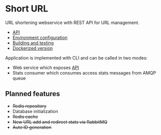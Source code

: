 Short URL
==

URL shortening webservice with REST API for URL management. 

- [API](doc/api.md)
- [Environment configuration](doc/conf.md)
- [Building and testing](doc/build.md)
- [Dockerized version](doc/docker.md)

Application is implemented with CLI and can be called in two modes:
- Web service which exposes [API](doc/api.md)
- Stats consumer which consumes access stats messages from AMQP queue

## Planned features
- ~~Redis repository~~
- Database initialization
- ~~Redis cache~~
- ~~New URL add and redirect stats via RabbitMQ~~
- ~~Auto ID generation~~
